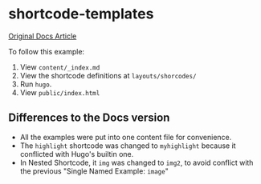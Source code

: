 # shortcode-templates

[Original Docs Article](https://gohugo.io/templates/shortcode-templates/)

To follow this example:
1. View `content/_index.md`
2. View the shortcode definitions at `layouts/shorcodes/`
3. Run `hugo`.
4. View `public/index.html`

## Differences to the Docs version

* All the examples were put into one content file for convenience. 
* The `highlight` shortcode was changed to `myhighlight` because it conflicted with Hugo's builtin one. 
* In Nested Shortcode, it `img` was changed to `img2`, to avoid conflict with the previous "Single Named Example: `image`"